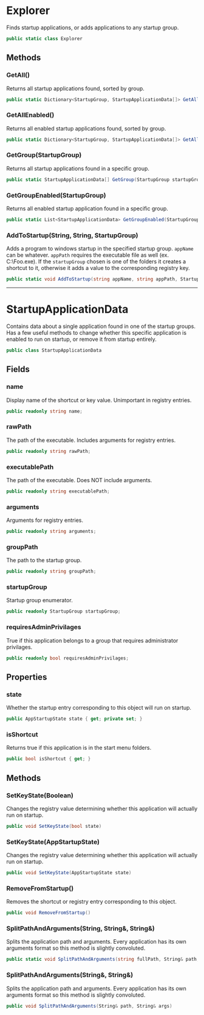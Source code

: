 # Explorer

Finds startup applications, or adds applications to any startup group.

```csharp
public static class Explorer
```

## Methods

### **GetAll()**

Returns all startup applications found, sorted by group.

```csharp
public static Dictionary<StartupGroup, StartupApplicationData[]> GetAll()
```
### **GetAllEnabled()**
Returns all enabled startup applications found, sorted by group.
```csharp
public static Dictionary<StartupGroup, StartupApplicationData[]> GetAllEnabled()
```

### **GetGroup(StartupGroup)**

Returns all startup applications found in a specific group.

```csharp
public static StartupApplicationData[] GetGroup(StartupGroup startupGroup)
```

### **GetGroupEnabled(StartupGroup)**

Returns all enabled startup application found in a specific group.

```csharp
public static List<StartupApplicationData> GetGroupEnabled(StartupGroup startupGroup)
```

### **AddToStartup(String, String, StartupGroup)**

Adds a program to windows startup in the specified startup group. 
 `appName` can be whatever.
 `appPath` requires the executable file as well (ex. C:\Foo.exe).
 If the `startupGroup` chosen is one of the folders it creates a shortcut to it, otherwise it adds a value to the corresponding registry key.

```csharp
public static void AddToStartup(string appName, string appPath, StartupGroup startupGroup)
```

---
# StartupApplicationData

Contains data about a single application found in one of the startup groups. Has a few useful methods to change whether this specific application is enabled to run on startup, or remove it from startup entirely.

```csharp
public class StartupApplicationData
```

## Fields

### **name**

Display name of the shortcut or key value. Unimportant in registry entries.

```csharp
public readonly string name;
```

### **rawPath**

The path of the executable. Includes arguments for registry entries.

```csharp
public readonly string rawPath;
```

### **executablePath**

The path of the executable. Does NOT include arguments.

```csharp
public readonly string executablePath;
```

### **arguments**

Arguments for registry entries.

```csharp
public readonly string arguments;
```

### **groupPath**

The path to the startup group.

```csharp
public readonly string groupPath;
```

### **startupGroup**

Startup group enumerator.

```csharp
public readonly StartupGroup startupGroup;
```

### **requiresAdminPrivilages**

True if this application belongs to a group that requires administrator privilages.

```csharp
public readonly bool requiresAdminPrivilages;
```

## Properties

### **state**

Whether the startup entry corresponding to this object will run on startup.

```csharp
public AppStartupState state { get; private set; }
```

### **isShortcut**

Returns true if this application is in the start menu folders.

```csharp
public bool isShortcut { get; }
```

## Methods

### **SetKeyState(Boolean)**

Changes the registry value determining whether this application will actually run on startup.

```csharp
public void SetKeyState(bool state)
```

### **SetKeyState(AppStartupState)**

Changes the registry value determining whether this application will actually run on startup.

```csharp
public void SetKeyState(AppStartupState state)
```

### **RemoveFromStartup()**

Removes the shortcut or registry entry corresponding to this object.

```csharp
public void RemoveFromStartup()
```

### **SplitPathAndArguments(String, String&, String&)**

Splits the application path and arguments. Every application has its own arguments format so this method is slightly convoluted.

```csharp
public static void SplitPathAndArguments(string fullPath, String& path, String& args)
```

### **SplitPathAndArguments(String&, String&)**

Splits the application path and arguments. Every application has its own arguments format so this method is slightly convoluted.

```csharp
public void SplitPathAndArguments(String& path, String& args)
```

